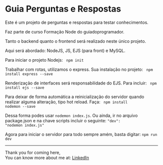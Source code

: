 # Guia Perguntas e Respostas
Este é um projeto de perguntas e respostas para testar conhecimentos.

Faz parte de curso Formação Node do guiadoprogramador.

Tanto o backend quanto o frontend será realizado neste único projeto.

Aqui será abordado: NodeJS, JS, EJS (para front) e MySQL.

Para iniciar o projeto Nodejs:
<code>
npm init
</code>

Trabalhar com rotas, utilizamos o express. Sua instalação no projeto:
<code>
npm install express --save
</code>

Renderização de interfaces será responsabilidade do EJS. Para incluir:
<code>
npm install ejs --save
</code>

Para deixar de forma automática a reinicialização do servidor quando realizar alguma alteração, tipo hot reload. Faça:
<code>
npm install nodemon --save
</code>

Dessa forma podes usar <code>nodemon index.js</code>. Ou ainda, ir no arquivo package.json e na chave scripts incluir o seguinte:
<code>"dev": "nodemon index.js"</code>

Agora para iniciar o servidor para todo sempre amém, basta digitar: <code>npm run dev</code>

<hr />

Thank you for coming here,<br />
You can know more about me at: <a href="https://www.linkedin.com/in/salumao/" target="_blank">LinkedIn</a>
